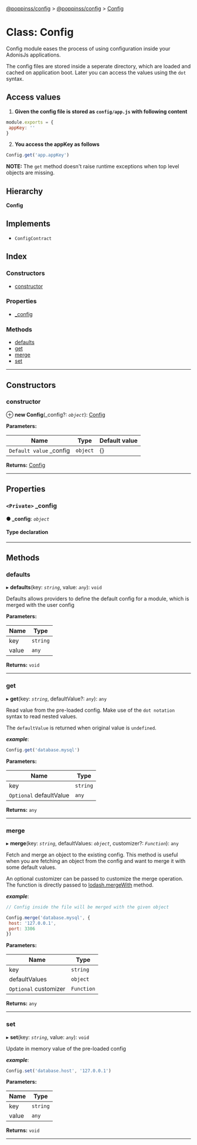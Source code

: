 [@poppinss/config](../README.md) > [@poppinss/config](../modules/_poppinss_config.md) > [Config](../classes/_poppinss_config.config.md)

# Class: Config

Config module eases the process of using configuration inside your AdonisJs applications.

The config files are stored inside a seperate directory, which are loaded and cached on application boot. Later you can access the values using the `dot` syntax.

Access values
-------------

1.  **Given the config file is stored as `config/app.js` with following content**

```js
module.exports = {
 appKey: ''
}
```

2.  **You access the appKey as follows**

```js
Config.get('app.appKey')
```

**NOTE:** The `get` method doesn't raise runtime exceptions when top level objects are missing.

## Hierarchy

**Config**

## Implements

* `ConfigContract`

## Index

### Constructors

* [constructor](_poppinss_config.config.md#constructor)

### Properties

* [_config](_poppinss_config.config.md#_config)

### Methods

* [defaults](_poppinss_config.config.md#defaults)
* [get](_poppinss_config.config.md#get)
* [merge](_poppinss_config.config.md#merge)
* [set](_poppinss_config.config.md#set)

---

## Constructors

<a id="constructor"></a>

###  constructor

⊕ **new Config**(_config?: *`object`*): [Config](_poppinss_config.config.md)

**Parameters:**

| Name | Type | Default value |
| ------ | ------ | ------ |
| `Default value` _config | `object` |  {} |

**Returns:** [Config](_poppinss_config.config.md)

___

## Properties

<a id="_config"></a>

### `<Private>` _config

**● _config**: *`object`*

#### Type declaration

___

## Methods

<a id="defaults"></a>

###  defaults

▸ **defaults**(key: *`string`*, value: *`any`*): `void`

Defaults allows providers to define the default config for a module, which is merged with the user config

**Parameters:**

| Name | Type |
| ------ | ------ |
| key | `string` |
| value | `any` |

**Returns:** `void`

___
<a id="get"></a>

###  get

▸ **get**(key: *`string`*, defaultValue?: *`any`*): `any`

Read value from the pre-loaded config. Make use of the `dot notation` syntax to read nested values.

The `defaultValue` is returned when original value is `undefined`.

*__example__*:
 ```js
Config.get('database.mysql')
```

**Parameters:**

| Name | Type |
| ------ | ------ |
| key | `string` |
| `Optional` defaultValue | `any` |

**Returns:** `any`

___
<a id="merge"></a>

###  merge

▸ **merge**(key: *`string`*, defaultValues: *`object`*, customizer?: *`Function`*): `any`

Fetch and merge an object to the existing config. This method is useful when you are fetching an object from the config and want to merge it with some default values.

An optional customizer can be passed to customize the merge operation. The function is directly passed to [lodash.mergeWith](https://lodash.com/docs/4.17.10#mergeWith) method.

*__example__*:
 ```js
// Config inside the file will be merged with the given object

Config.merge('database.mysql', {
  host: '127.0.0.1',
  port: 3306
})
```

**Parameters:**

| Name | Type |
| ------ | ------ |
| key | `string` |
| defaultValues | `object` |
| `Optional` customizer | `Function` |

**Returns:** `any`

___
<a id="set"></a>

###  set

▸ **set**(key: *`string`*, value: *`any`*): `void`

Update in memory value of the pre-loaded config

*__example__*:
 ```js
Config.set('database.host', '127.0.0.1')
```

**Parameters:**

| Name | Type |
| ------ | ------ |
| key | `string` |
| value | `any` |

**Returns:** `void`

___

